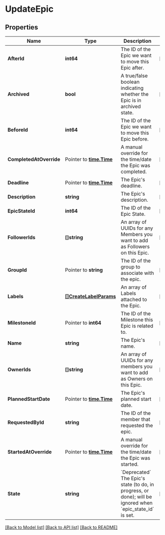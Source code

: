 # UpdateEpic

## Properties

Name | Type | Description | Notes
------------ | ------------- | ------------- | -------------
**AfterId** | **int64** | The ID of the Epic we want to move this Epic after. | [optional] 
**Archived** | **bool** | A true/false boolean indicating whether the Epic is in archived state. | [optional] 
**BeforeId** | **int64** | The ID of the Epic we want to move this Epic before. | [optional] 
**CompletedAtOverride** | Pointer to [**time.Time**](time.Time.md) | A manual override for the time/date the Epic was completed. | [optional] 
**Deadline** | Pointer to [**time.Time**](time.Time.md) | The Epic&#39;s deadline. | [optional] 
**Description** | **string** | The Epic&#39;s description. | [optional] 
**EpicStateId** | **int64** | The ID of the Epic State. | [optional] 
**FollowerIds** | **[]string** | An array of UUIDs for any Members you want to add as Followers on this Epic. | [optional] 
**GroupId** | Pointer to **string** | The ID of the group to associate with the epic. | [optional] 
**Labels** | [**[]CreateLabelParams**](CreateLabelParams.md) | An array of Labels attached to the Epic. | [optional] 
**MilestoneId** | Pointer to **int64** | The ID of the Milestone this Epic is related to. | [optional] 
**Name** | **string** | The Epic&#39;s name. | [optional] 
**OwnerIds** | **[]string** | An array of UUIDs for any members you want to add as Owners on this Epic. | [optional] 
**PlannedStartDate** | Pointer to [**time.Time**](time.Time.md) | The Epic&#39;s planned start date. | [optional] 
**RequestedById** | **string** | The ID of the member that requested the epic. | [optional] 
**StartedAtOverride** | Pointer to [**time.Time**](time.Time.md) | A manual override for the time/date the Epic was started. | [optional] 
**State** | **string** | &#x60;Deprecated&#x60; The Epic&#39;s state (to do, in progress, or done); will be ignored when &#x60;epic_state_id&#x60; is set. | [optional] 

[[Back to Model list]](../README.md#documentation-for-models) [[Back to API list]](../README.md#documentation-for-api-endpoints) [[Back to README]](../README.md)


